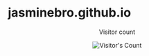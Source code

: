 # jasminebro.github.io

<div align="center"> 
  <p>Visitor count</p>
  <img src="https://profile-counter.glitch.me/jasminebro/count.svg" alt="Visitor's Count" />
</div>
